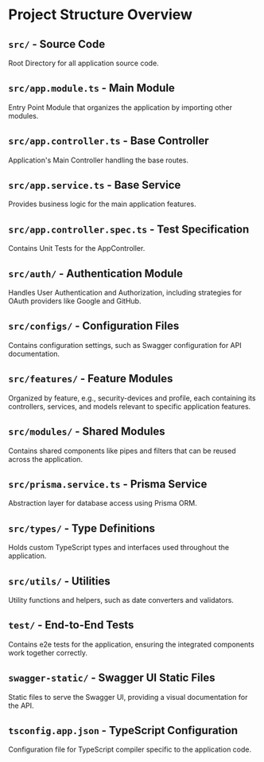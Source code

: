 # Project Structure Overview

## `src/` - Source Code
Root Directory for all application source code.

## `src/app.module.ts` - Main Module
Entry Point Module that organizes the application by importing other modules.

## `src/app.controller.ts` - Base Controller
Application's Main Controller handling the base routes.

## `src/app.service.ts` - Base Service
Provides business logic for the main application features.

## `src/app.controller.spec.ts` - Test Specification
Contains Unit Tests for the AppController.

## `src/auth/` - Authentication Module
Handles User Authentication and Authorization, including strategies for OAuth providers like Google and GitHub.

## `src/configs/` - Configuration Files
Contains configuration settings, such as Swagger configuration for API documentation.

## `src/features/` - Feature Modules
Organized by feature, e.g., security-devices and profile, each containing its controllers, services, and models relevant to specific application features.

## `src/modules/` - Shared Modules
Contains shared components like pipes and filters that can be reused across the application.

## `src/prisma.service.ts` - Prisma Service
Abstraction layer for database access using Prisma ORM.

## `src/types/` - Type Definitions
Holds custom TypeScript types and interfaces used throughout the application.

## `src/utils/` - Utilities
Utility functions and helpers, such as date converters and validators.

## `test/` - End-to-End Tests
Contains e2e tests for the application, ensuring the integrated components work together correctly.

## `swagger-static/` - Swagger UI Static Files
Static files to serve the Swagger UI, providing a visual documentation for the API.

## `tsconfig.app.json` - TypeScript Configuration
Configuration file for TypeScript compiler specific to the application code.
